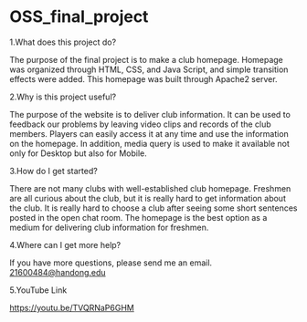 # OSS_final_project
1.What does this project do?

The purpose of the final project is to make a club homepage. Homepage was organized through HTML, CSS, and Java Script, and simple transition effects were added. This homepage was built through Apache2 server.


2.Why is this project useful?

The purpose of the website is to deliver club information. It can be used to feedback our problems by leaving video clips and records of the club members. Players can easily access it at any time and use the information on the homepage. In addition, media query is used to make it available not only for Desktop but also for Mobile.


3.How do I get started?

There are not many clubs with well-established club homepage. Freshmen are all curious about the club, but it is really hard to get information about the club. It is really hard to choose a club after seeing some short sentences posted in the open chat room. The homepage is the best option as a medium for delivering club information for freshmen.


4.Where can I get more help?

If you have more questions, please send me an email. 21600484@handong.edu


5.YouTube Link

https://youtu.be/TVQRNaP6GHM
